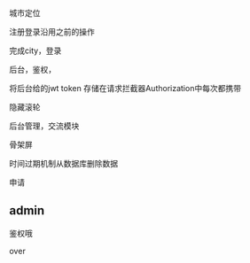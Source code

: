 城市定位

注册登录沿用之前的操作

完成city，登录

后台，鉴权，

将后台给的jwt token 存储在请求拦截器Authorization中每次都携带

隐藏滚轮

后台管理，交流模块

骨架屏

时间过期机制从数据库删除数据

申请

## admin

鉴权哦

over
